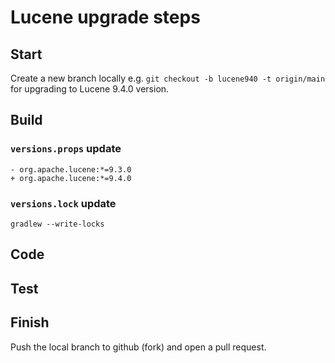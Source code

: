 <!--
    Licensed to the Apache Software Foundation (ASF) under one or more
    contributor license agreements.  See the NOTICE file distributed with
    this work for additional information regarding copyright ownership.
    The ASF licenses this file to You under the Apache License, Version 2.0
    the "License"); you may not use this file except in compliance with
    the License.  You may obtain a copy of the License at

        http://www.apache.org/licenses/LICENSE-2.0

    Unless required by applicable law or agreed to in writing, software
    distributed under the License is distributed on an "AS IS" BASIS,
    WITHOUT WARRANTIES OR CONDITIONS OF ANY KIND, either express or implied.
    See the License for the specific language governing permissions and
    limitations under the License.
 -->

# Lucene upgrade steps

## Start

Create a new branch locally e.g. `git checkout -b lucene940 -t origin/main` for upgrading to Lucene 9.4.0 version.

## Build

### `versions.props` update

```
- org.apache.lucene:*=9.3.0
+ org.apache.lucene:*=9.4.0
```

### `versions.lock` update

```
gradlew --write-locks
```

## Code

## Test

## Finish

Push the local branch to github (fork) and open a pull request.

